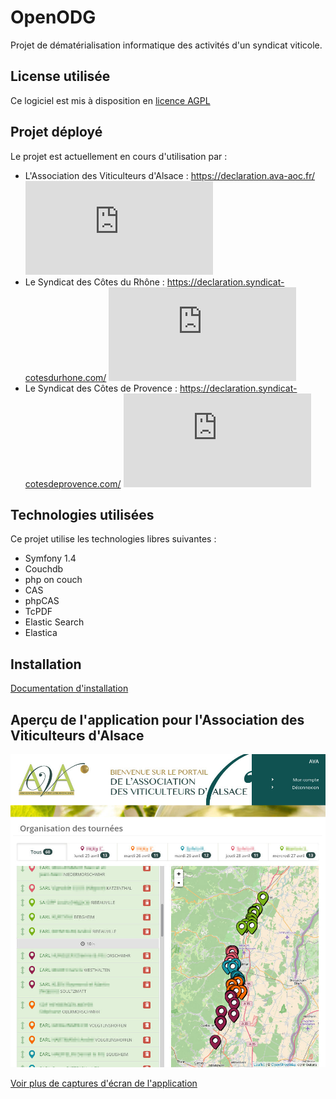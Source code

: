 OpenODG
===

Projet de dématérialisation informatique des activités d'un syndicat viticole.

License utilisée
----------------

Ce logiciel est mis à disposition en [licence AGPL](LICENSE)

Projet déployé
---------------

Le projet est actuellement en cours d'utilisation par  : 

* L'Association des Viticulteurs d'Alsace : https://declaration.ava-aoc.fr/ ![Intégration continue](https://declaration.ava-aoc.fr/statuts/tests.svg.php)
* Le Syndicat des Côtes du Rhône : https://declaration.syndicat-cotesdurhone.com/ ![Intégration continue](https://declaration.syndicat-cotesdurhone.com/statuts/tests.svg.php)
* Le Syndicat des Côtes de Provence : https://declaration.syndicat-cotesdeprovence.com/ ![Intégration continue](https://declaration.syndicat-cotesdeprovence.com/statuts/tests.svg.php)

Technologies utilisées
----------------------

Ce projet utilise les technologies libres suivantes :

* Symfony 1.4
* Couchdb
* php on couch
* CAS
* phpCAS
* TcPDF
* Elastic Search
* Elastica

Installation
------------

[Documentation d'installation](https://github.com/24eme/ava/blob/master/doc/Installation.md "Documentation d'installation")

Aperçu de l'application pour l'Association des Viticulteurs d'Alsace
-----------------------

![Organisation d'une tournée](doc/captures/organisation-tournee.jpg)

[Voir plus de captures d'écran de l'application](doc/captures/Interfaces.md)
